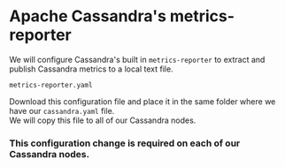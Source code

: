 # Apache Cassandra's metrics-reporter

We will configure Cassandra's built in ` metrics-reporter ` to extract and publish Cassandra metrics to a local text file. <br>

```
metrics-reporter.yaml
```
Download this configuration file and place it in the same folder where we have our ` cassandra.yaml ` file. <br>
We will copy this file to all of our Cassandra nodes. <br>

### This configuration change is required on each of our Cassandra nodes.
